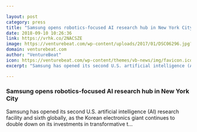 ```yaml
---

layout: post
category: press
title: "Samsung opens robotics-focused AI research hub in New York City"
date: 2018-09-10 10:26:36
link: https://vrhk.co/2NACSZE
image: https://venturebeat.com/wp-content/uploads/2017/01/DSC06296.jpg?fit=2048%2C1313&strip=all
domain: venturebeat.com
author: "VentureBeat"
icon: https://venturebeat.com/wp-content/themes/vb-news/img/favicon.ico
excerpt: "Samsung has opened its second U.S. artificial intelligence (AI) research facility and sixth globally, as the Korean electronics giant continues to double down on its investments in transformative t…"

---
```


### Samsung opens robotics-focused AI research hub in New York City

Samsung has opened its second U.S. artificial intelligence (AI) research facility and sixth globally, as the Korean electronics giant continues to double down on its investments in transformative t…